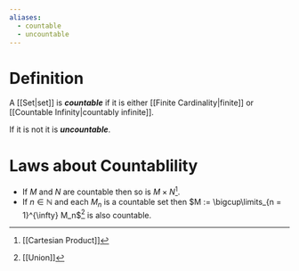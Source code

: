 ```yaml
---
aliases:
  - countable
  - uncountable
---
```

# Definition
A [[Set|set]] is ___countable___ if it is either [[Finite Cardinality|finite]] or [[Countable Infinity|countably infinite]].

If it is not it is ___uncountable___.

# Laws about Countablility
- If $M$ and $N$ are countable then so is $M \times N$[^1].
- If $n \in \mathbb{N}$ and each $M_n$ is a countable set then $M := \bigcup\limits_{n = 1}^{\infty} M_n$[^2] is also countable.

[^1]: [[Cartesian Product]]
[^2]: [[Union]]